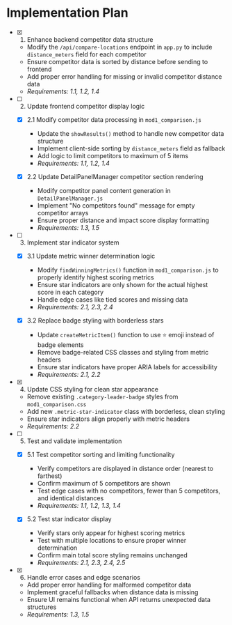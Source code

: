 # Implementation Plan

- [x] 1. Enhance backend competitor data structure


  - Modify the `/api/compare-locations` endpoint in `app.py` to include `distance_meters` field for each competitor
  - Ensure competitor data is sorted by distance before sending to frontend
  - Add proper error handling for missing or invalid competitor distance data
  - _Requirements: 1.1, 1.2, 1.4_

- [ ] 2. Update frontend competitor display logic
  - [x] 2.1 Modify competitor data processing in `mod1_comparison.js`


    - Update the `showResults()` method to handle new competitor data structure
    - Implement client-side sorting by `distance_meters` field as fallback
    - Add logic to limit competitors to maximum of 5 items
    - _Requirements: 1.1, 1.2, 1.4_

  - [x] 2.2 Update DetailPanelManager competitor section rendering



    - Modify competitor panel content generation in `DetailPanelManager.js`
    - Implement "No competitors found" message for empty competitor arrays
    - Ensure proper distance and impact score display formatting
    - _Requirements: 1.3, 1.5_

- [ ] 3. Implement star indicator system
  - [x] 3.1 Update metric winner determination logic


    - Modify `findWinningMetrics()` function in `mod1_comparison.js` to properly identify highest scoring metrics
    - Ensure star indicators are only shown for the actual highest score in each category
    - Handle edge cases like tied scores and missing data
    - _Requirements: 2.1, 2.3, 2.4_

  - [x] 3.2 Replace badge styling with borderless stars


    - Update `createMetricItem()` function to use ⭐ emoji instead of badge elements
    - Remove badge-related CSS classes and styling from metric headers
    - Ensure star indicators have proper ARIA labels for accessibility
    - _Requirements: 2.1, 2.2_

- [x] 4. Update CSS styling for clean star appearance

  - Remove existing `.category-leader-badge` styles from `mod1_comparison.css`
  - Add new `.metric-star-indicator` class with borderless, clean styling
  - Ensure star indicators align properly with metric headers
  - _Requirements: 2.2_

- [ ] 5. Test and validate implementation
  - [x] 5.1 Test competitor sorting and limiting functionality


    - Verify competitors are displayed in distance order (nearest to farthest)
    - Confirm maximum of 5 competitors are shown
    - Test edge cases with no competitors, fewer than 5 competitors, and identical distances
    - _Requirements: 1.1, 1.2, 1.3, 1.4_

  - [x] 5.2 Test star indicator display

    - Verify stars only appear for highest scoring metrics
    - Test with multiple locations to ensure proper winner determination
    - Confirm main total score styling remains unchanged
    - _Requirements: 2.1, 2.3, 2.4, 2.5_

- [x] 6. Handle error cases and edge scenarios




  - Add proper error handling for malformed competitor data
  - Implement graceful fallbacks when distance data is missing
  - Ensure UI remains functional when API returns unexpected data structures
  - _Requirements: 1.3, 1.5_